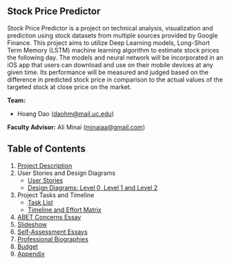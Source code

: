 ## Stock Price Predictor
Stock Price Predictor is a project on technical analysis, visualization and prediction using stock datasets from multiple sources provided by Google Finance. This project aims to utilize Deep Learning models, Long-Short Term Memory (LSTM) machine learning algorithm to estimate stock prices the following day.
The models and neural network will be incorporated in an iOS app that users can download and use on their mobile devices at any given time. Its performance will be measured and judged based on the difference in predicted stock price in comparison to the actual values of the targeted stock at close price on the market.

**Team:**
-   Hoang Dao ([daohm@mail.uc.edu](mailto:daohm@mail.uc.edu))

**Faculty Advisor:**  Ali Minai ([minaiaa@gmail.com](mailto:minaiaa@gmail.com))

## Table of Contents

1. [Project Description](https://github.uc.edu/gundlegl/AMS/blob/master/Project-Description.md)
2. User Stories and Design Diagrams
    -   [User Stories](https://github.uc.edu/gundlegl/AMS/blob/master/User_Stories.md)
    -   [Design Diagrams: Level 0, Level 1 and Level 2](https://github.uc.edu/gundlegl/AMS/blob/master/design_diagrams/Design_Diagrams.pdf)
3.  Project Tasks and Timeline
    -   [Task List](https://github.uc.edu/gundlegl/AMS/blob/master/Tasklist.md)
    -   [Timeline and Effort Matrix](https://github.uc.edu/gundlegl/AMS/blob/master/Timeline.pdf)
4.  [ABET Concerns Essay](https://github.uc.edu/gundlegl/AMS/blob/master/abet_essay.md)
5.  [Slideshow](https://github.uc.edu/gundlegl/AMS/blob/master/Status%20Report.mp4)
6.  [Self-Assessment Essays](https://github.uc.edu/gundlegl/AMS/tree/master/self-assessment_essay)
7.  [Professional Biographies](https://github.uc.edu/gundlegl/AMS/tree/master/biographies)
8.  [Budget](https://github.uc.edu/gundlegl/AMS/blob/master/Budget.md)
9.  [Appendix](https://github.uc.edu/gundlegl/AMS/blob/master/Appendix.md)
